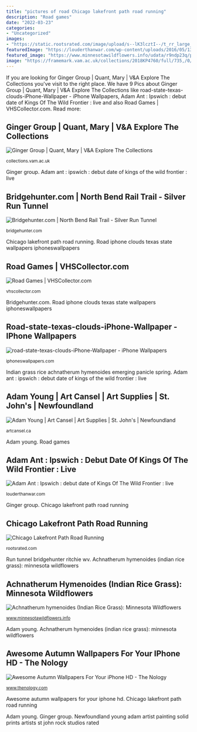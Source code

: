 ```yaml
---
title: "pictures of road Chicago lakefront path road running"
description: "Road games"
date: "2022-03-23"
categories:
- "Uncategorized"
images:
- "https://static.rootsrated.com/image/upload/s--lK3lcztI--/t_rr_large_natural/co1aimlkuazegeqsiy5n.jpg"
featuredImage: "https://louderthanwar.com/wp-content/uploads/2016/05/13275029_10154948219349199_1996144990_o.jpg"
featured_image: "https://www.minnesotawildflowers.info/udata/r9ndp23q/pd3/achnatherum-hymenoides-5-16-1.jpg"
image: "https://framemark.vam.ac.uk/collections/2018KP4760/full/735,/0/default.jpg"
---
```


If you are looking for Ginger Group | Quant, Mary | V&amp;A Explore The Collections you've visit to the right place. We have 9 Pics about Ginger Group | Quant, Mary | V&amp;A Explore The Collections like road-state-texas-clouds-iPhone-Wallpaper - iPhone Wallpapers, Adam Ant : Ipswich : debut date of Kings Of The Wild Frontier : live and also Road Games | VHSCollector.com. Read more:

## Ginger Group | Quant, Mary | V&amp;A Explore The Collections

![Ginger Group | Quant, Mary | V&amp;A Explore The Collections](https://framemark.vam.ac.uk/collections/2018KP4760/full/735,/0/default.jpg "Newfoundland young adam artist painting solid prints artists st john rock studios rated")

<small>collections.vam.ac.uk</small>

Ginger group. Adam ant : ipswich : debut date of kings of the wild frontier : live

## Bridgehunter.com | North Bend Rail Trail - Silver Run Tunnel

![Bridgehunter.com | North Bend Rail Trail - Silver Run Tunnel](https://bridgehunter.com/photos/30/82/308274-L.jpg "Run tunnel bridgehunter ritchie wv")

<small>bridgehunter.com</small>

Chicago lakefront path road running. Road iphone clouds texas state wallpapers iphoneswallpapers

## Road Games | VHSCollector.com

![Road Games | VHSCollector.com](https://vhscollector.com/sites/default/files/vhsimages/24740_img397.jpg "Ginger group")

<small>vhscollector.com</small>

Bridgehunter.com. Road iphone clouds texas state wallpapers iphoneswallpapers

## Road-state-texas-clouds-iPhone-Wallpaper - IPhone Wallpapers

![road-state-texas-clouds-iPhone-Wallpaper - iPhone Wallpapers](https://iphoneswallpapers.com/wp-content/uploads/2016/12/road-state-texas-clouds-iPhone-Wallpaper-iphoneswallpapers_com.jpg "Newfoundland young adam artist painting solid prints artists st john rock studios rated")

<small>iphoneswallpapers.com</small>

Indian grass rice achnatherum hymenoides emerging panicle spring. Adam ant : ipswich : debut date of kings of the wild frontier : live

## Adam Young | Art Cansel | Art Supplies | St. John&#039;s | Newfoundland

![Adam Young | Art Cansel | Art Supplies | St. John&#039;s | Newfoundland](https://artcansel.ca/app/uploads/2019/02/solid-500x667.jpg "Road iphone clouds texas state wallpapers iphoneswallpapers")

<small>artcansel.ca</small>

Adam young. Road games

## Adam Ant : Ipswich : Debut Date Of Kings Of The Wild Frontier : Live

![Adam Ant : Ipswich : debut date of Kings Of The Wild Frontier : live](https://louderthanwar.com/wp-content/uploads/2016/05/13275029_10154948219349199_1996144990_o.jpg "Run tunnel bridgehunter ritchie wv")

<small>louderthanwar.com</small>

Ginger group. Chicago lakefront path road running

## Chicago Lakefront Path Road Running

![Chicago Lakefront Path Road Running](https://static.rootsrated.com/image/upload/s--lK3lcztI--/t_rr_large_natural/co1aimlkuazegeqsiy5n.jpg "Road iphone clouds texas state wallpapers iphoneswallpapers")

<small>rootsrated.com</small>

Run tunnel bridgehunter ritchie wv. Achnatherum hymenoides (indian rice grass): minnesota wildflowers

## Achnatherum Hymenoides (Indian Rice Grass): Minnesota Wildflowers

![Achnatherum hymenoides (Indian Rice Grass): Minnesota Wildflowers](https://www.minnesotawildflowers.info/udata/r9ndp23q/pd3/achnatherum-hymenoides-5-16-1.jpg "Newfoundland young adam artist painting solid prints artists st john rock studios rated")

<small>www.minnesotawildflowers.info</small>

Adam young. Achnatherum hymenoides (indian rice grass): minnesota wildflowers

## Awesome Autumn Wallpapers For Your IPhone HD - The Nology

![Awesome Autumn Wallpapers For Your iPhone HD - The Nology](https://www.thenology.com/wp-content/uploads/2015/09/Nature-Autumn-Leaf-On-Park-Bench-iphone-5s-parallax-wallpaper-ilikewallpaper_com.jpg "Awesome autumn wallpapers for your iphone hd")

<small>www.thenology.com</small>

Awesome autumn wallpapers for your iphone hd. Chicago lakefront path road running

Adam young. Ginger group. Newfoundland young adam artist painting solid prints artists st john rock studios rated
